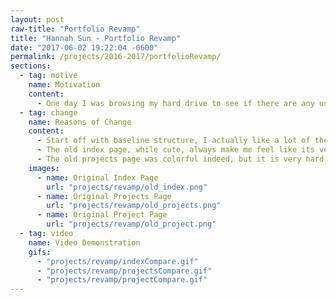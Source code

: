 ```yaml
---
layout: post
raw-title: "Portfolio Revamp"
title: "Hannah Sun - Portfolio Revamp"
date: "2017-06-02 19:22:04 -0600"
permalink: /projects/2016-2017/portfolioRevamp/
sections:
  - tag: motive
    name: Motivation
    content:
      - One day I was browsing my hard drive to see if there are any useless files. I stumbled upon an old web portfolio I created for one of my classes. Out of curiosity and boredom, I decided to take a look and it reminded me all the fun I had in that class. Thus taken by nostalgia (and boredom), I decided that maybe it&#39;s the day I revamp the portfolio into something that would fit my taste today. So I will actually make use of it, instead of let it sit in a corner and gather dust.
  - tag: change
    name: Reasons of Change
    content:
      - Start off with baseline structure, I actually like a lot of the old components present in the old portfolio, such as the little clouds at top left of the page. However, there are a lot more that bothers me, such as the messy coding. Thus I decided to start from ground up and try to retain as much as original element as possible. First I decide to change my frame work from Bootstrap to Materialize, since it will be a lot easier for me to create a material design using Materialize. I also decided to remove the little clouds I loved so much, due to the fact that it caused a lot of trouble when the page is viewed in mobile.
      - The old index page, while cute, always make me feel like its very messy. Thus for the revamped index page, I want something slick. Since I&#39;m always fascinated by parallax image, I used parallax for my new index page, a lot of them. I think it help with keeping the page organized while not crammed with information.
      - The old projects page was colorful indeed, but it is very hard to view it without wanting to drink some bleach. I decide to tune down on the color and use something more simple. Thus the simple list to list out all the projects ordered by year without using the crazy color to differentiate different projects. As for page of each individual project, I actually have nothing bad to say about it, except the horrible font. Therefore, I keep the design of the individual project page, only with some minor changes to fit the new style.
    images:
      - name: Original Index Page
        url: "projects/revamp/old_index.png"
      - name: Original Projects Page
        url: "projects/revamp/old_projects.png"
      - name: Original Project Page
        url: "projects/revamp/old_project.png"
  - tag: video
    name: Video Demonstration
    gifs:
      - "projects/revamp/indexCompare.gif"
      - "projects/revamp/projectsCompare.gif"
      - "projects/revamp/projectCompare.gif"
---
```

